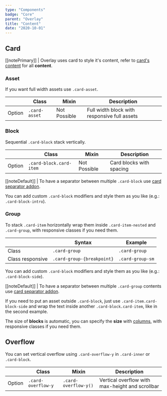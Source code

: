 ```yaml
---
type: "Components"
badge: "Core"
parent: "Overlay"
title: "Content"
date: "2020-10-01"
---
```


## Card

[[notePrimary]]
| Overlay uses card to style it's content, refer to [card's content](/components/card/content) for all **content**.

### Asset

If you want full width assets use `.card-asset`.

<div class="table-scroll">

|                         | Class                                     | Mixin                         | Description                   |
| ----------------------- | ----------------------------------------- | ----------------------------- | ----------------------------- |
| Option                  | `.card-asset`                | Not Possible        | Full width block with responsive full assets            |

</div>

<script type="text/plain" class="language-markup">
  <div class="card card-overlay">
    <div class="card-design"></div>
    <div class="btn btn-close" aria-label="Close"></div>
    <div class="card-inner">
      <div class="card-content">

        <div class="card-asset">
          <!-- content -->
        </div>

      </div>
    </div>
  </div>
</script>

<demo>
  <demovanilla src="vanilla/components/overlay/asset">
  </demovanilla>
</demo>

### Block

Sequential `.card-block` stack vertically.

<div class="table-scroll">

|                         | Class                                     | Mixin                         | Description                   |
| ----------------------- | ----------------------------------------- | ----------------------------- | ----------------------------- |
| Option                  | `.card-block.card-item`                | Not Possible        | Card blocks with spacing            |

</div>

<script type="text/plain" class="language-markup">
  <div class="card card-overlay">
    <div class="card-design"></div>
    <div class="btn btn-close" aria-label="Close"></div>
    <div class="card-inner">
      <div class="card-content">

        <div class="card-block card-item">
          <!-- content -->
        </div>

        <div class="card-block card-item">
          <!-- content -->
        </div>

      </div>
    </div>
  </div>
</script>

[[noteDefault]]
| To have a separator between multiple `.card-block` use [card separator addon](/addons/card/separator).

<demo>
  <demovanilla src="vanilla/components/overlay/block">
  </demovanilla>
</demo>

You can add custom `.card-block` modifiers and style them as you like (e.g.: `.card-block-intro`).

<demo>
  <demovanilla src="vanilla/components/overlay/block-intro">
  </demovanilla>
</demo>

### Group

To stack `.card-item` horizontally wrap them inside `.card-item-nested` and `.card-group`, with responsive classes if you need them.

<div class="table-scroll">

|                         | Syntax                                    | Example                       |
| ----------------------- | ----------------------------------------- | ----------------------------- |
| Class                   | `.card-group`                           | `.card-group`                      |
| Class responsive        | `.card-group-{breakpoint}`              | `.card-group-sm`                   |

</div>

<script type="text/plain" class="language-markup">
  <div class="card card-overlay">
    <div class="card-design"></div>
    <div class="btn btn-close" aria-label="Close"></div>
    <div class="card-inner">
      <div class="card-content">

        <div class="card-item-nested card-item card-group">
          <div class="card-block card-item">
             <!-- content -->
          </div>
          <div class="card-block card-item">
             <!-- content -->
          </div>
        </div>

      </div>
    </div>
  </div>
</script>

You can add custom `.card-block` modifiers and style them as you like (e.g.: `.card-block-side`).

[[noteDefault]]
| To have a separator between multiple `.card-group` contents use [card separator addon](/addons/card/separator).

<demo>
  <demovanilla src="vanilla/components/overlay/group">
  </demovanilla>
</demo>

If you need to put an asset outside `.card-block`, just use `.card-item.card-block-side` and wrap the text inside another `.card-block.card-item`, like in the second example.

The size of **blocks** is automatic, you can specify the **size** with [columns](/components/column), with responsive classes if you need them.

<demo>
  <demovanilla src="vanilla/components/overlay/block-side">
  </demovanilla>
  <demovanilla src="vanilla/components/overlay/block-side-size">
  </demovanilla>
</demo>

## Overflow

You can set vertical overflow using `.card-overflow-y` in `.card-inner` or `.card-block`.

<div class="table-scroll">

|                         | Class                                     | Mixin                         | Description                   |
| ----------------------- | ----------------------------------------- | ----------------------------- | ----------------------------- |
| Option                  | `.card-overflow-y`                | `.card-overflow-y()`        | Vertical overflow with max-height and scrollbar            |

</div>

<demo>
  <demovanilla src="vanilla/components/overlay/overflow-y">
  </demovanilla>
</demo>
